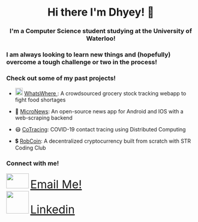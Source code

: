 <h1 align="center">Hi there I'm Dhyey! 👋</h1>

<h3 align="center">I'm a Computer Science student studying at the University of Waterloo!</h3>


### I am always looking to learn new things and (hopefully) overcome a tough challenge or two in the process!

### Check out some of my past projects!

- <img src="https://raw.githubusercontent.com/daythekid/WhatsWhere/master/android-chrome-192x192.png" width="20" height="20"> <a href="https://github.com/daythekid/WhatsWhere"> WhatsWhere </a>: A crowdsourced grocery stock tracking webapp to fight food shortages

- 📰 <a href="https://github.com/daythekid/MicroNews">MicroNews</a>: An open-source news app for Android and IOS with a web-scraping backend

- 😷 <a href="https://github.com/daythekid/CoTracing">CoTracing</a>: COVID-19 contact tracing using Distributed Computing

- 💲 <a href="https://github.com/STR-Coding-Club/RobCoin">RobCoin</a>: A decentralized cryptocurrency built from scratch with STR Coding Club


### Connect with me!

<img src="https://camo.githubusercontent.com/a8f989dd1779b58dcbc40bad09fd3cc13ac66f474b51316c1d918168653aa058/68747470733a2f2f706e67696d672e636f6d2f75706c6f6164732f656d61696c2f656d61696c5f504e4731312e706e67" width="60" height="40"> <a href="mailto:dhyey.p.mehta@gmail.com" style="font-size : 30px;">Email Me!</a>
<br>
<img src="https://pngimg.com/uploads/linkedIn/linkedIn_PNG38.png" width="60" height="60"> <a href="https://www.linkedin.com/in/dhyey-mehta-1377901a7/" style="font-size : 30px">Linkedin</a>
